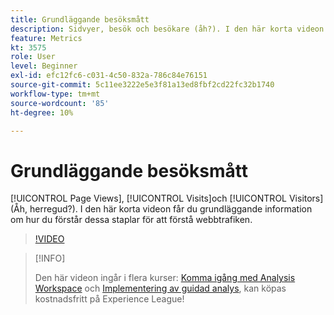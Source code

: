 ```yaml
---
title: Grundläggande besöksmått
description: Sidvyer, besök och besökare (åh?). I den här korta videon får du grundläggande information om hur du förstår dessa staplar för att förstå webbtrafiken.
feature: Metrics
kt: 3575
role: User
level: Beginner
exl-id: efc12fc6-c031-4c50-832a-786c84e76151
source-git-commit: 5c11ee3222e5e3f81a13ed8fbf2cd22fc32b1740
workflow-type: tm+mt
source-wordcount: '85'
ht-degree: 10%

---
```


# Grundläggande besöksmått

[!UICONTROL Page Views], [!UICONTROL Visits]och [!UICONTROL Visitors] (Åh, herregud?). I den här korta videon får du grundläggande information om hur du förstår dessa staplar för att förstå webbtrafiken.

>[!VIDEO](https://video.tv.adobe.com/v/28774/?quality=12)

>[!INFO]
>
> Den här videon ingår i flera kurser: [Komma igång med Analysis Workspace](https://experienceleague.adobe.com/?recommended=Analytics-U-1-2020.1.workspace) och [Implementering av guidad analys](https://experienceleague.adobe.com/?recommended=Analytics-D-1-2019.1), kan köpas kostnadsfritt på Experience League!
